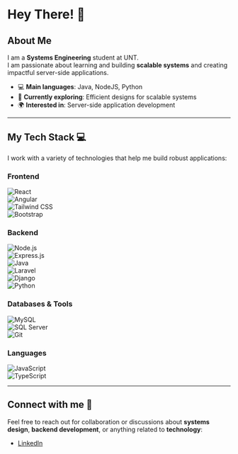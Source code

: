 # Hey There! 👋

## About Me
I am a **Systems Engineering** student at UNT.  
I am passionate about learning and building **scalable systems** and creating impactful server-side applications.

- 💻 **Main languages**: Java, NodeJS, Python  
- 🚀 **Currently exploring**: Efficient designs for scalable systems
- 🌍 **Interested in**: Server-side application development

---

## My Tech Stack 💻
I work with a variety of technologies that help me build robust applications:

### Frontend
![React](https://img.shields.io/badge/-React-black?style=flat&logo=react)  
![Angular](https://img.shields.io/badge/-Angular-black?style=flat&logo=angular)  
![Tailwind CSS](https://img.shields.io/badge/-Tailwind%20CSS-black?style=flat&logo=tailwindcss)  
![Bootstrap](https://img.shields.io/badge/-Bootstrap-black?style=flat&logo=bootstrap)

### Backend
![Node.js](https://img.shields.io/badge/-Node.js-black?style=flat&logo=node.js)  
![Express.js](https://img.shields.io/badge/-Express.js-black?style=flat&logo=express)  
![Java](https://img.shields.io/badge/-Java-black?style=flat&logo=java)  
![Laravel](https://img.shields.io/badge/-Laravel-black?style=flat&logo=laravel)  
![Django](https://img.shields.io/badge/-Django-black?style=flat&logo=django)  
![Python](https://img.shields.io/badge/-Python-black?style=flat&logo=python)

### Databases & Tools
![MySQL](https://img.shields.io/badge/-MySQL-black?style=flat&logo=mysql)  
![SQL Server](https://img.shields.io/badge/-SQL%20Server-black?style=flat&logo=microsoftsqlserver)  
![Git](https://img.shields.io/badge/-Git-black?style=flat&logo=git)  

### Languages
![JavaScript](https://img.shields.io/badge/-JavaScript-black?style=flat&logo=javascript)  
![TypeScript](https://img.shields.io/badge/-TypeScript-black?style=flat&logo=typescript)

---

## Connect with me 🤝
Feel free to reach out for collaboration or discussions about **systems design**, **backend development**, or anything related to **technology**:

- [LinkedIn](https://www.linkedin.com/in/ivan-fernandez-789807295/)  




